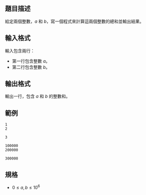 ## 題目描述
給定兩個整數，$a$ 和 $b$，寫一個程式來計算這兩個整數的總和並輸出結果。

## 輸入格式
輸入包含兩行：
- 第一行包含整數 $a$。
- 第二行包含整數 $b$。

## 輸出格式
輸出一行，包含 $a$ 和 $b$ 的整數和。

## 範例

```input1
1
2
```

```output1
3
```

```input2
100000
200000
```

```output2
300000
```

## 規格
- $0 \leq a, b \leq 10^6$
